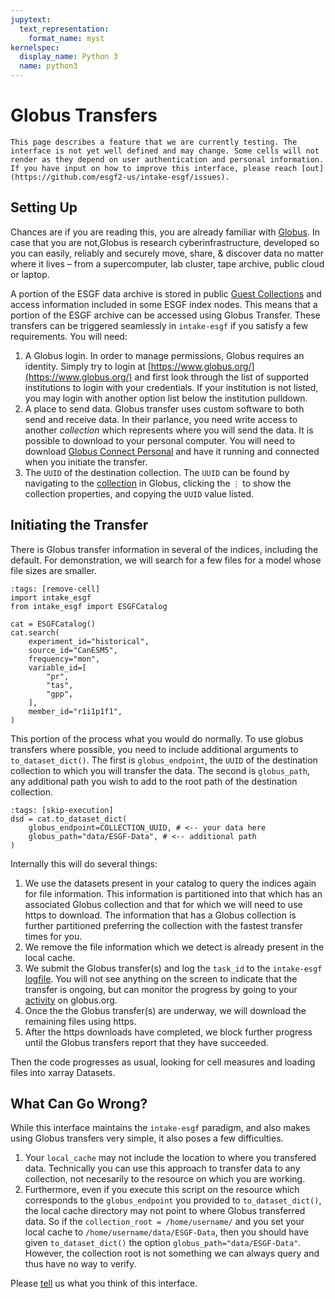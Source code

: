 ```yaml
---
jupytext:
  text_representation:
    format_name: myst
kernelspec:
  display_name: Python 3
  name: python3
---
```


# Globus Transfers

```{warning}
This page describes a feature that we are currently testing. The interface is not yet well defined and may change. Some cells will not render as they depend on user authentication and personal information. If you have input on how to improve this interface, please reach [out](https://github.com/esgf2-us/intake-esgf/issues).
```

## Setting Up

Chances are if you are reading this, you are already familiar with [Globus](https://www.globus.org/). In case that you are not, ​Globus is research cyberinfrastructure, developed so you can easily, reliably and securely move, share, & discover data no matter where it lives – from a supercomputer, lab cluster, tape archive, public cloud or laptop.

A portion of the ESGF data archive is stored in public [Guest Collections](https://docs.globus.org/globus-connect-server/v5/reference/collection/) and access information included in some ESGF index nodes. This means that a portion of the ESGF archive can be accessed using Globus Transfer. These transfers can be triggered seamlessly in `intake-esgf` if you satisfy a few requirements. You will need:

1. A Globus login. In order to manage permissions, Globus requires an identity. Simply try to login at [https://www.globus.org/](https://www.globus.org/) and first look through the list of supported institutions to login with your credentials. If your institution is not listed, you may login with another option list below the institution pulldown.
2. A place to send data. Globus transfer uses custom software to both send and receive data. In their parlance, you need write access to another *collection* which represents where you will send the data. It is possible to download to your personal computer. You will need to download [Globus Connect Personal](https://app.globus.org/collections/gcp) and have it running and connected when you initiate the transfer.
3. The `UUID` of the destination collection. The `UUID` can be found by navigating to the [collection](https://app.globus.org/file-manager/collections) in Globus, clicking the `⋮` to show the collection properties, and copying the `UUID` value listed.

## Initiating the Transfer

There is Globus transfer information in several of the indices, including the default. For demonstration, we will search for a few files for a model whose file sizes are smaller.

```{code-cell}
:tags: [remove-cell]
import intake_esgf
from intake_esgf import ESGFCatalog
```

```{code-cell}
cat = ESGFCatalog()
cat.search(
    experiment_id="historical",
    source_id="CanESM5",
    frequency="mon",
    variable_id=[
        "pr",
        "tas",
        "gpp",
    ],
    member_id="r1i1p1f1",
)
```

This portion of the process what you would do normally. To use globus transfers where possible, you need to include additional arguments to `to_dataset_dict()`. The first is `globus_endpoint`, the `UUID` of the destination collection to which you will transfer the data. The second is `globus_path`, any additional path you wish to add to the root path of the destination collection.

```{code-cell}
:tags: [skip-execution]
dsd = cat.to_dataset_dict(
    globus_endpoint=COLLECTION_UUID, # <-- your data here
    globus_path="data/ESGF-Data", # <-- additional path
)
```

Internally this will do several things:

1. We use the datasets present in your catalog to query the indices again for file information. This information is partitioned into that which has an associated Globus collection and that for which we will need to use https to download. The information that has a Globus collection is further partitioned preferring the collection with the fastest transfer times for you.
2. We remove the file information which we detect is already present in the local cache.
3. We submit the Globus transfer(s) and log the `task_id` to the `intake-esgf` [logfile](logging). You will not see anything on the screen to indicate that the transfer is ongoing, but can monitor the progress by going to your [activity](https://app.globus.org/activity) on globus.org.
4. Once the the Globus transfer(s) are underway, we will download the remaining files using https.
5. After the https downloads have completed, we block further progress until the Globus transfers report that they have succeeded.

Then the code progresses as usual, looking for cell measures and loading files into xarray Datasets.

## What Can Go Wrong?

While this interface maintains the `intake-esgf` paradigm, and also makes using Globus transfers very simple, it also poses a few difficulties.

1. Your `local_cache` may not include the location to where you transfered data. Technically you can use this approach to transfer data to any collection, not necesarily to the resource on which you are working.
2. Furthermore, even if you execute this script on the resource which corresponds to the `globus_endpoint` you provided to `to_dataset_dict()`, the local cache directory may not point to where Globus transferred data. So if the `collection_root = /home/username/` and you set your local cache to `/home/username/data/ESGF-Data`, then you should have given `to_dataset_dict()` the option `globus_path="data/ESGF-Data"`. However, the collection root is not something we can always query and thus have no way to verify.

Please [tell](https://github.com/esgf2-us/intake-esgf/issues) us what you think of this interface.
